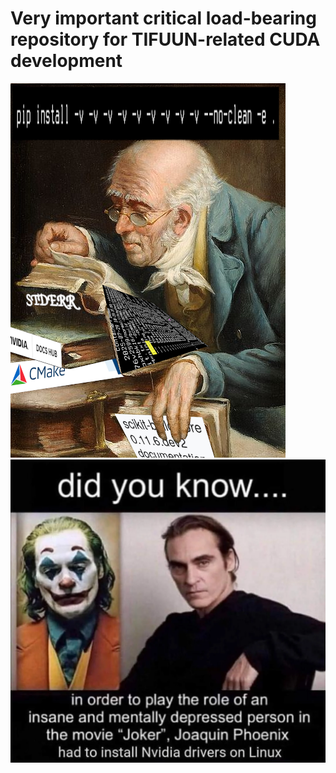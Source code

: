 # Very important critical load-bearing repository for TIFUUN-related CUDA development

![](img/debugging-pip-builds.png)
![](img/drivers.webp)

